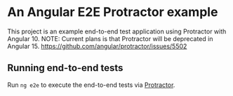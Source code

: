 # An Angular E2E Protractor example 

This project is an example end-to-end test application using Protractor with Angular 10. 
NOTE: Current plans is that Protractor will be deprecated in Angular 15.
https://github.com/angular/protractor/issues/5502


## Running end-to-end tests

Run `ng e2e` to execute the end-to-end tests via [Protractor](http://www.protractortest.org/).

